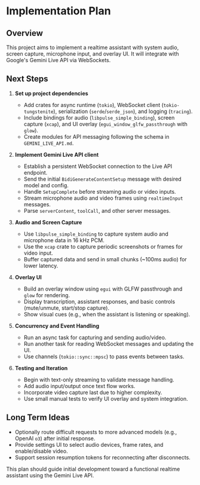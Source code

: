 # Implementation Plan

## Overview

This project aims to implement a realtime assistant with system audio, screen capture, microphone input, and overlay UI. It will integrate with Google's Gemini Live API via WebSockets.

## Next Steps

1. **Set up project dependencies**
   - Add crates for async runtime (`tokio`), WebSocket client (`tokio-tungstenite`), serialization (`serde`/`serde_json`), and logging (`tracing`).
   - Include bindings for audio (`libpulse_simple_binding`), screen capture (`xcap`), and UI overlay (`egui_window_glfw_passthrough` with `glow`).
   - Create modules for API messaging following the schema in `GEMINI_LIVE_API.md`.

2. **Implement Gemini Live API client**
   - Establish a persistent WebSocket connection to the Live API endpoint.
   - Send the initial `BidiGenerateContentSetup` message with desired model and config.
   - Handle `SetupComplete` before streaming audio or video inputs.
   - Stream microphone audio and video frames using `realtimeInput` messages.
   - Parse `serverContent`, `toolCall`, and other server messages.

3. **Audio and Screen Capture**
   - Use `libpulse_simple_binding` to capture system audio and microphone data in 16 kHz PCM.
   - Use the `xcap` crate to capture periodic screenshots or frames for video input.
   - Buffer captured data and send in small chunks (~100ms audio) for lower latency.

4. **Overlay UI**
   - Build an overlay window using `egui` with GLFW passthrough and `glow` for rendering.
   - Display transcription, assistant responses, and basic controls (mute/unmute, start/stop capture).
   - Show visual cues (e.g., when the assistant is listening or speaking).

5. **Concurrency and Event Handling**
   - Run an async task for capturing and sending audio/video.
   - Run another task for reading WebSocket messages and updating the UI.
   - Use channels (`tokio::sync::mpsc`) to pass events between tasks.

6. **Testing and Iteration**
   - Begin with text-only streaming to validate message handling.
   - Add audio input/output once text flow works.
   - Incorporate video capture last due to higher complexity.
   - Use small manual tests to verify UI overlay and system integration.

## Long Term Ideas

- Optionally route difficult requests to more advanced models (e.g., OpenAI `o3`) after initial response.
- Provide settings UI to select audio devices, frame rates, and enable/disable video.
- Support session resumption tokens for reconnecting after disconnects.

This plan should guide initial development toward a functional realtime assistant using the Gemini Live API.
